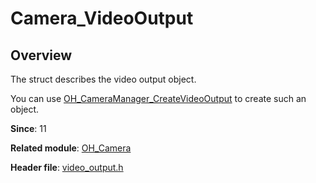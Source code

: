 # Camera_VideoOutput
<!--Kit: Camera Kit-->
<!--Subsystem: Multimedia-->
<!--Owner: @qano-->
<!--Designer: @leo_ysl-->
<!--Tester: @xchaosioda-->
<!--Adviser: @zengyawen-->

## Overview

The struct describes the video output object.

You can use [OH_CameraManager_CreateVideoOutput](capi-camera-manager-h.md#oh_cameramanager_createvideooutput) to create such an object.

**Since**: 11

**Related module**: [OH_Camera](capi-oh-camera.md)

**Header file**: [video_output.h](capi-video-output-h.md)
